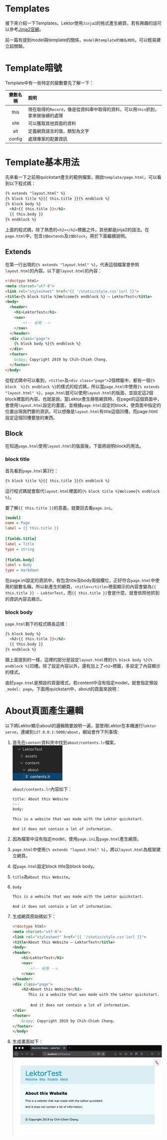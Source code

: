 Templates
===

接下來介紹一下Templates。Lektor使用`Jinja2`的格式產生網頁，若有興趣的話可以參考[Jinja2官網](http://jinja.pocoo.org/docs)。

前一篇有提到model與template的關係，`model與template的檔名相同`，可以輕易建立起關聯。

# Template暗號

Template中有一些特定的變數要先了解一下：

|變數名稱|說明|
|:---:|:---|
|this|現在取得的`Record`，像是從資料庫中取得的資料，可以用`this`抓到，拿來做後續的處理|
|site|可以獲取其他頁面的資料|
|alt|定義網頁語言的值，類型為文字|
|config|處理專案的配置資訊|

# Template基本用法

先來看一下之前用quickstart產生的範例檔案，開啟`template/page.html`，可以看到以下程式碼：

```html
{% extends "layout.html" %}
{% block title %}{{ this.title }}{% endblock %}
{% block body %}
  <h2>{{ this.title }}</h2>
  {{ this.body }}
{% endblock %}
```

上面的程式碼，除了熟悉的`<h2></h2>`標籤之外，其他都是jinja2的語法。在`page.html`中，包含`1個extends`及`2個block`，將於下面繼續說明。

## Extends

在第一行出現的```{% extends "layout.html" %}```，代表這個檔案會參照`layout.html`的內容。以下是`layout.html`的內容：

```html
<!doctype html>
<meta charset="utf-8">
<link rel="stylesheet" href="{{ '/static/style.css'|url }}">
<title>{% block title %}Welcome{% endblock %} — LektorTest</title>
<body>
  <header>
    <h1>LektorTest</h1>
    <nav>
        <!-- 省略 -->
    </nav>
  </header>
  <div class="page">
    {% block body %}{% endblock %}
  </div>
  <footer>
    &copy; Copyright 2019 by Chih-Chieh Chang.
  </footer>
</body>
```

從程式碼中可以看到，`<title>`及`<div class="page">`2個標籤中，都有一個`{% block  %}{% endblock %}`的樣式的程式碼，所以當`page.html`中使用`{% extends "layout.html" %}`，`page.html`就可以使用`layout.html`的版面，並設定這2個block裡面的內容。也就是說，當Lektor產生靜態網頁時，在page的這個頁面中，會使用`layout.html`設定的畫面，並根據`page.html`設定的block，使頁面中指定的位置出現我們要的資訊，可以想像是`layout.html`有title這個凹槽，而page.html設定這個凹槽要放的東西。

## Block

在知道`page.html`使用`layout.html`的版面後，下面將說明block的用法。

### block title

首先看到`page.html`第2行：
```html
{% block title %}{{ this.title }}{% endblock %}
```
這行程式碼就會取代`layout.html`裡面的`{% block title %}Welcome{% endblock %}`。

要了解`{{ this.title }}`的意義，就要回去看`page.ini`。
```ini
[model]
name = Page
label = {{ this.title }}

[fields.title]
label = Title
type = string

[fields.body]
label = Body
type = markdown
```

在page.ini設定的資訊中，有包含title及body兩個欄位，正好符合`page.html`中使用的變數名稱，所以新產生的網頁，`<title></title>`裡面顯示的內容會變為`{{ this.title }} - LektorTest`，而`{{ this.title }}`會是什麼，就會依照他抓到的資訊內容去顯示。

### block body

`page.html`剩下的程式碼長這樣：
```html
{% block body %}
  <h2>{{ this.title }}</h2>
  {{ this.body }}
{% endblock %}
```

跟上面提到的一樣，這裡的部分是設定`layout.html`裡的`{% block body %}{% endblock %}`凹槽。除了設定內容以外，還有加上了`<h2>`標籤，多設定了內容顯示的樣式。

由於`page.html`是預設的頁面樣式，若content中沒有指定model，就會指定預設`_model: page`。下面用quickstart中，about的頁面來說明：

# About頁面產生邏輯

以下將Lektor顯示about的邏輯簡要說明一遍，當使用Lektor在本機運行`lektor serve`，連線到`127.0.0.1:5000/about`，網站會作下列事情:

1. 首先在`content`資料夾中找到`about/contents.lr`檔案，
    ![tree view on about](../assets/2019091431516.png)

    `about/contents.lr`內容如下：

    ```
    title: About this Website
    ---
    body:

    This is a website that was made with the Lektor quickstart.

    And it does not contain a lot of information.
    ```
2. 因為檔案中沒有指定model，使用`page.ini`及`page.html`產生網頁。
3. `page.html`中使用`{% extends "layout.html" %}`，將以`layout.html`為框架建立網頁。
4. 從`page.html`設定block title及block body。
5. `title`為`About this Website`。
6. `body`
    ```
    This is a website that was made with the Lektor quickstart.

    And it does not contain a lot of information.
    ```
7. 生成網頁原始碼如下：
    ```html
    <!doctype html>
    <meta charset="utf-8">
    <link rel="stylesheet" href="{{ '/static/style.css'|url }}">
    <title>About this Website — LektorTest</title>
    <body>
    <header>
        <h1>LektorTest</h1>
        <nav>
            <!-- 省略 -->
        </nav>
    </header>
    <div class="page">
        <h2>About this Website</h2>
           This is a website that was made with the Lektor quickstart.

            And it does not contain a lot of information.
    </div>
    <footer>
        &copy; Copyright 2019 by Chih-Chieh Chang.
    </footer>
    </body>
    ```
8. 生成畫面如下：
    ![about page](../assets/2019091433023.png)